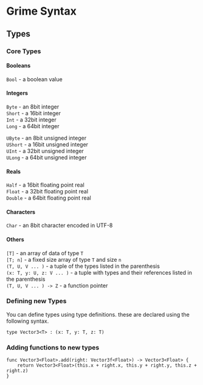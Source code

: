 # Grime Syntax

## Types

### Core Types

#### Booleans

`Bool` - a boolean value

#### Integers

`Byte` - an 8bit integer  
`Short` - a 16bit integer  
`Int` - a 32bit integer  
`Long` - a 64bit integer  

`UByte` - an 8bit unsigned integer  
`UShort` - a 16bit unsigned integer  
`UInt` - a 32bit unsigned integer  
`ULong` - a 64bit unsigned integer

#### Reals

`Half` - a 16bit floating point real  
`Float` - a 32bit floating point real  
`Double` - a 64bit floating point real  

#### Characters

`Char` - an 8bit character encoded in UTF-8

#### Others

`[T]` - an array of data of type `T`  
`[T; n]` - a fixed size array of type `T` and size `n`  
`(T, U, V ... )` - a tuple of the types listed in the parenthesis  
`(x: T, y: U, z: V ... )` - a tuple with types and their references listed in the parenthesis  
`(T, U, V ... ) -> Z` - a function pointer  

### Defining new Types

You can define types using type definitions. these are declared using the following syntax.

```
type Vector3<T> : (x: T, y: T, z: T)
```
### Adding functions to new types
```
func Vector3<Float>.add(right: Vector3f<Float>) -> Vector3<Float> {
	return Vector3<Float>(this.x + right.x, this.y + right.y, this.z + right.z)
}
```
